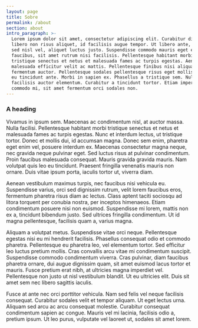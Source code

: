 ```yaml
---
layout: page
title: Sobre
permalink: /about
section: about
intro_paragraph: >-
  Lorem ipsum dolor sit amet, consectetur adipiscing elit. Curabitur dignissim
  libero non risus aliquet, id facilisis augue tempor. Ut libero ante, rhoncus
  sed nisl vel, aliquet luctus justo. Suspendisse commodo mauris eget ex
  faucibus, sit amet rutrum nisi facilisis. Pellentesque habitant morbi
  tristique senectus et netus et malesuada fames ac turpis egestas. Aenean
  malesuada efficitur velit ac mattis. Pellentesque finibus nisi aliquam dolor
  fermentum auctor. Pellentesque sodales pellentesque risus eget mollis. Proin
  eu tincidunt ante. Morbi in sapien ex. Phasellus a tristique sem. Nulla
  facilisis auctor elementum. Curabitur a tincidunt tortor. Etiam imperdiet
  commodo mi, sit amet fermentum orci sodales non.
---
```

### A heading

Vivamus in ipsum sem. Maecenas ac condimentum nisl, at auctor massa. Nulla facilisi. Pellentesque habitant morbi tristique senectus et netus et malesuada fames ac turpis egestas. Nunc et interdum lectus, ut tristique tortor. Donec et mollis dui, id accumsan magna. Donec sem enim, pharetra eget enim vel, posuere interdum ex. Maecenas consectetur magna neque, nec gravida neque pulvinar eget. Sed luctus risus at pulvinar condimentum. Proin faucibus malesuada consequat. Mauris gravida gravida mauris. Nam volutpat quis leo eu tincidunt. Praesent fringilla venenatis mauris non ornare. Duis vitae ipsum porta, iaculis tortor ut, viverra diam.



Aenean vestibulum maximus turpis, nec faucibus nisi vehicula eu. Suspendisse varius, orci sed dignissim rutrum, velit lorem faucibus eros, fermentum pharetra risus diam ac lectus. Class aptent taciti sociosqu ad litora torquent per conubia nostra, per inceptos himenaeos. Etiam condimentum posuere nisi non euismod. Suspendisse mi lorem, mattis non ex a, tincidunt bibendum justo. Sed ultrices fringilla condimentum. Ut id magna pellentesque, facilisis quam a, varius magna.



Aliquam a volutpat metus. Suspendisse vitae orci neque. Pellentesque egestas nisi eu mi hendrerit facilisis. Phasellus consequat odio et commodo pharetra. Pellentesque eu pharetra leo, vel elementum tortor. Sed efficitur leo luctus pretium mollis. Cras convallis arcu vitae mi condimentum suscipit. Suspendisse commodo condimentum viverra. Cras pulvinar, diam faucibus pharetra ornare, dui augue dignissim quam, sit amet euismod lacus tortor et mauris. Fusce pretium erat nibh, at ultricies magna imperdiet vel. Pellentesque non justo ut nisl vestibulum blandit. Ut eu ultricies elit. Duis sit amet sem nec libero sagittis iaculis.



Fusce at ante nec orci porttitor vehicula. Nam sed felis vel neque facilisis consequat. Curabitur sodales velit et tempor aliquam. Ut eget lectus urna. Aliquam sed arcu ac arcu consequat molestie. Curabitur consequat condimentum sapien ac congue. Mauris vel mi lacinia, facilisis odio a, pretium ipsum. Ut leo purus, vulputate vel laoreet ut, sodales sit amet lorem.
